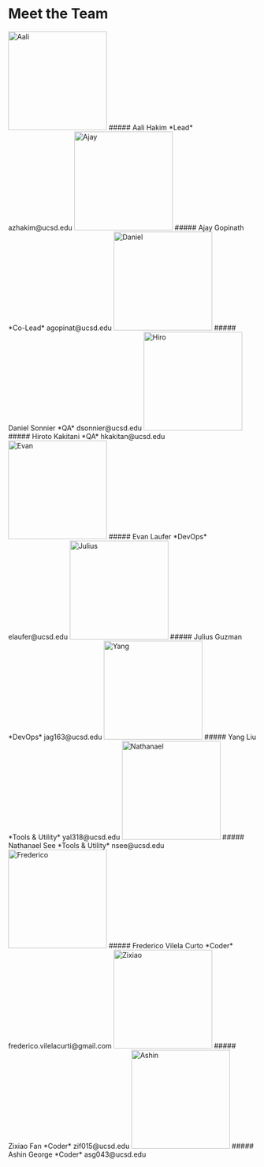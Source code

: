 # Meet the Team

<img src="/The-Ace-Project/images/aali.png" alt="Aali" width="200"/>
##### Aali Hakim
*Lead*  
azhakim@ucsd.edu

<img src="/The-Ace-Project/images/ajay.jpg" alt="Ajay" width="200"/>
##### Ajay Gopinath
*Co-Lead*  
agopinat@ucsd.edu

<img src="/The-Ace-Project/images/daniel.png" alt="Daniel" width="200"/>
##### Daniel Sonnier
*QA*  
dsonnier@ucsd.edu

<img src="/The-Ace-Project/images/hiro.png" alt="Hiro" width="200"/>
##### Hiroto Kakitani
*QA*  
hkakitan@ucsd.edu

<img src="/The-Ace-Project/images/evan.jpg" alt="Evan" width="200"/>
##### Evan Laufer
*DevOps*  
elaufer@ucsd.edu

<img src="/The-Ace-Project/images/julius.jpg" alt="Julius" width="200"/>
##### Julius Guzman
*DevOps*  
jag163@ucsd.edu

<img src="/The-Ace-Project/images/yang.jpg" alt="Yang" width="200"/>
##### Yang Liu
*Tools & Utility*  
yal318@ucsd.edu

<img src="/The-Ace-Project/images/nathanael.jpg" alt="Nathanael" width="200"/>
##### Nathanael See
*Tools & Utility*  
nsee@ucsd.edu

<img src="/The-Ace-Project/images/frederico.jpg" alt="Frederico" width="200"/>
##### Frederico Vilela Curto
*Coder*    
frederico.vilelacurti@gmail.com

<img src="/The-Ace-Project/images/zixiao.jpg" alt="Zixiao" width="200"/>
##### Zixiao Fan
*Coder*  
zif015@ucsd.edu

<img src="/The-Ace-Project/images/ashin.png" alt="Ashin" width="200"/>
##### Ashin George
*Coder*  
asg043@ucsd.edu
